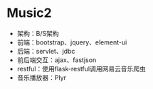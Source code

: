 # Music2
- 架构：B/S架构
- 前端：bootstrap、jquery、element-ui
- 后端：servlet、jdbc
- 前后端交互：ajax、fastjson
- restful：使用flask-restful调用网易云音乐爬虫
- 音乐播放器：Plyr
